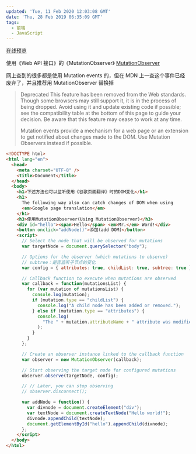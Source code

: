 ```yaml
---
updated: 'Tue, 11 Feb 2020 12:03:08 GMT'
date: 'Thu, 28 Feb 2019 06:35:09 GMT'
tags:
  - 前端
  - JavaScript
---
```


[在线预览](https://jsfiddle.net/1010543618/fyf913t0/)

使用《Web API 接口》的《MutationObserver》
[MutationObserver](https://developer.mozilla.org/zh-CN/docs/Web/API/MutationObserver)

网上查到的很多都是使用 Mutation events 的，但在 MDN 上一查这个事件已经废弃了，并且推荐用 MutationObserver 替换掉

> Deprecated
> This feature has been removed from the Web standards. Though some browsers may still support it, it is in the process of being dropped. Avoid using it and update existing code if possible; see the compatibility table at the bottom of this page to guide your decision. Be aware that this feature may cease to work at any time.
>
> Mutation events provide a mechanism for a web page or an extension to get notified about changes made to the DOM. Use Mutation Observers instead if possible.

```html
<!DOCTYPE html>
<html lang="en">
  <head>
    <meta charset="UTF-8" />
    <title>Document</title>
  </head>
  <body>
    <h1>下述方法也可以监听使用《谷歌页面翻译》时的DOM变化</h1>
    <h1>
      The following way also can catch changes of DOM when using
      <em>Google page translation</em>
    </h1>
    <h3>使用MutationObserver(Using MutationObserver)</h3>
    <div id="hello"><span>Hello</span> <em>Mr.</em> Word!</div>
    <button onclick="addNode()">添加(add DOM)</button>
    <script>
      // Select the node that will be observed for mutations
      var targetNode = document.querySelector("body");

      // Options for the observer (which mutations to observe)
      // subtree：是否监听子节点的变化
      var config = { attributes: true, childList: true, subtree: true };

      // Callback function to execute when mutations are observed
      var callback = function(mutationsList) {
        for (var mutation of mutationsList) {
          console.log(mutation);
          if (mutation.type == "childList") {
            console.log("A child node has been added or removed.");
          } else if (mutation.type == "attributes") {
            console.log(
              "The " + mutation.attributeName + " attribute was modified."
            );
          }
        }
      };

      // Create an observer instance linked to the callback function
      var observer = new MutationObserver(callback);

      // Start observing the target node for configured mutations
      observer.observe(targetNode, config);

      // // Later, you can stop observing
      // observer.disconnect();

      var addNode = function() {
        var divnode = document.createElement("div");
        var textNode = document.createTextNode("Hello world!");
        divnode.appendChild(textNode);
        document.getElementById("hello").appendChild(divnode);
      };
    </script>
  </body>
</html>
```
